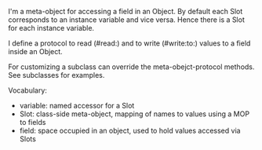 I'm a meta-object for accessing a field in an Object.
By default each Slot corresponds to an instance variable and vice versa. Hence there is a Slot for each instance variable.

I define a protocol to read (#read:) and to write (#write:to:) values to a field inside an Object.

For customizing a subclass can override the meta-obejct-protocol methods. See subclasses for examples.

Vocabulary:
- variable: named accessor for a Slot
- Slot: class-side meta-object, mapping of names to values using a MOP to fields
- field: space occupied in an object, used to hold values accessed via Slots